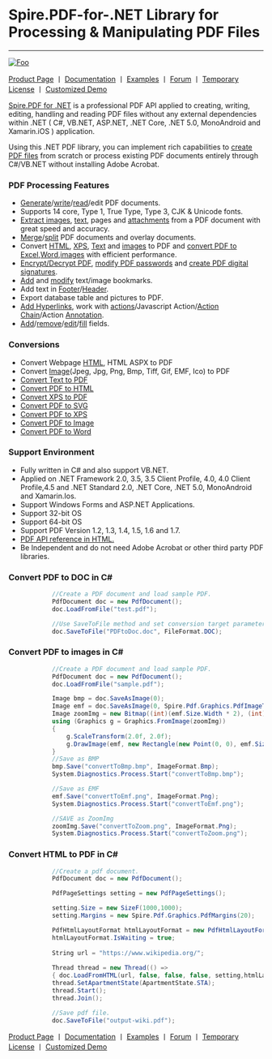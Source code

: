 # Spire.PDF-for-.NET Library for Processing & Manipulating PDF Files

------
[![Foo](https://i.imgur.com/bcklsSB.png)](https://www.e-iceblue.com/Introduce/pdf-for-net-introduce.html)


[Product Page](https://www.e-iceblue.com/Introduce/pdf-for-net-introduce.html) 丨 [Documentation](https://www.e-iceblue.com/Tutorials/Spire.PDF.html) 丨 [Examples](https://github.com/eiceblue/Spire.PDF-for-.NET) 丨 [Forum](https://www.e-iceblue.com/forum/spire-pdf-f7.html) 丨 [Temporary License](https://www.e-iceblue.com/TemLicense.html) 丨 [Customized Demo](https://www.e-iceblue.com/Misc/customized-demo.html)

[Spire.PDF for .NET](https://www.e-iceblue.com/Introduce/pdf-for-net-introduce.html) is a professional PDF API applied to creating, writing, editing, handling and reading PDF files without any external dependencies within .NET ( C#, VB.NET, ASP.NET, .NET Core, .NET 5.0, MonoAndroid and Xamarin.iOS ) application. 

Using this .NET PDF library, you can implement rich capabilities to [create PDF files](https://www.e-iceblue.com/Tutorials/Spire.PDF/Spire.PDF-Program-Guide/How-to-create-PDF-dynamically-and-send-it-to-client-browser-using-ASP.NET.html) from scratch or process existing PDF documents entirely through C#/VB.NET without installing Adobe Acrobat.

### PDF Processing Features

- [Generate](https://www.e-iceblue.com/Tutorials/Spire.PDF/Spire.PDF-Program-Guide/How-to-create-PDF-dynamically-and-send-it-to-client-browser-using-ASP.NET.html)/[write](https://www.e-iceblue.com/Tutorials/Spire.PDF/Spire.PDF-Program-Guide/How-to-Draw-Text-in-PDF-with-Different-Styles.html)/[read](https://www.e-iceblue.com/Tutorials/Spire.PDF/Spire.PDF-Program-Guide/Read-PDF-Read-PDF-Images-and-Text-in-C-VB.NET.html)/edit PDF documents.
- Supports 14 core, Type 1, True Type, Type 3, CJK & Unicode fonts.
- [Extract images](https://www.e-iceblue.com/Tutorials/Spire.PDF/Spire.PDF-Program-Guide/How-to-Extract-Image-From-PDF-in-C.html), [text](https://www.e-iceblue.com/Tutorials/Spire.PDF/Spire.PDF-Program-Guide/How-to-Extract-Text-from-PDF-Document-with-C-/VB.NET.html), pages and [attachments](https://www.e-iceblue.com/Tutorials/Spire.PDF/Spire.PDF-Program-Guide/Attachments/How-to-get-PDF-attachment-information-in-C.html) from a PDF document with great speed and accuracy.
- [Merge](https://www.e-iceblue.com/Tutorials/Spire.PDF/Spire.PDF-Program-Guide/Document-Operation/Merge-Selected-Pages-from-Multiple-PDF-Files-into-One-in-C-VB.NET.html)/[split](https://www.e-iceblue.com/Tutorials/Spire.PDF/Spire.PDF-Program-Guide/Document-Operation/Split-PDF-into-Multiple-PDFs-using-a-Range-of-Pages-in-C-VB.NET.html) PDF documents and overlay documents.
- Convert [HTML](https://www.e-iceblue.com/Tutorials/Spire.PDF/Spire.PDF-Program-Guide/Convert-HTML-to-PDF-Customize-HTML-to-PDF-Conversion-by-Yourself.html), [XPS](https://www.e-iceblue.com/Tutorials/Spire.PDF/Spire.PDF-Program-Guide/Covert-XPS-Files-to-PDF-format-in-C.html), [Text](https://www.e-iceblue.com/Tutorials/Spire.PDF/Spire.PDF-Program-Guide/Convert-Text-to-PDF-with-C-VB.NET.html) and [images](https://www.e-iceblue.com/Tutorials/Spire.PDF/Spire.PDF-Program-Guide/C-/VB.NET-Convert-Image-to-PDF.html) to PDF and [convert PDF to Excel](https://www.e-iceblue.com/Tutorials/Spire.PDF/Program-Guide/Conversion/Convert-PDF-to-Excel-in-C-VB.NET.html),[Word](https://www.e-iceblue.com/Tutorials/Spire.PDF/Spire.PDF-Program-Guide/Conversion/How-to-convert-PDF-to-Doc-in-C-VB.NET.html),[images](https://www.e-iceblue.com/Tutorials/Spire.PDF/Spire.PDF-Program-Guide/Convert-PDF-Page-to-Image-with-C-code.html) with efficient performance.
- [Encrypt/Decrypt PDF](https://www.e-iceblue.com/Tutorials/Spire.PDF/Spire.PDF-Program-Guide/Security/C-Encrypt-and-Decrypt-PDF-file.html), [modify PDF passwords](https://www.e-iceblue.com/Tutorials/Spire.PDF/Spire.PDF-Program-Guide/Modify-Passwords-of-Encrypted-PDF-with-C-VB.NET.html) and [create PDF digital signatures](https://www.e-iceblue.com/Tutorials/Spire.PDF/Spire.PDF-Program-Guide/PDF-Protection-Create-Digital-Signature-in-PDF-with-C-VB.NET.html).
- [Add](https://www.e-iceblue.com/Tutorials/Spire.PDF/Spire.PDF-Program-Guide/PDF-Bookmark-Add-PDF-Bookmark-in-C-VB.NET.html) and [modify](https://www.e-iceblue.com/Tutorials/Spire.PDF/Spire.PDF-Program-Guide/Bookmark/How-to-Modify-Bookmarks-in-Existing-PDF-in-C-VB.NET.html) text/image bookmarks.
- Add text in [Footer](https://www.e-iceblue.com/Tutorials/Spire.PDF/Spire.PDF-Program-Guide/Header-and-Footer/Add-Footer-to-Existing-PDF-in-C-VB.NET.html)/[Header](https://www.e-iceblue.com/Tutorials/Spire.PDF/Spire.PDF-Program-Guide/Header-and-Footer/Add-Header-to-Existing-PDF-in-C-VB.NET.html).
- Export database table and pictures to PDF.
- [Add Hyperlinks](https://www.e-iceblue.com/Tutorials/Spire.PDF/Spire.PDF-Program-Guide/PDF-Hyperlink-Insert-Hyperlink-in-PDF-with-C-VB.NET.html), work with [actions](https://www.e-iceblue.com/Tutorials/Spire.PDF/Spire.PDF-Program-Guide/Attachments/Create-a-GoToE-Action-to-an-Embedded-PDF-File.html)/Javascript Action/[Action Chain](https://www.e-iceblue.com/Tutorials/Spire.PDF/Spire.PDF-Program-Guide/PDF-Action/How-to-Add-Action-Chain-to-PDF-in-C.html)/Action [Annotation](https://www.e-iceblue.com/Tutorials/Spire.PDF/Spire.PDF-Program-Guide/Add-Annotation-to-PDF-File-in-C.html).
- [Add](https://www.e-iceblue.com/Tutorials/Spire.PDF/Spire.PDF-Program-Guide/C-/VB.NET-Create-FormField-in-PDF.html)/[remove](https://www.e-iceblue.com/Tutorials/Spire.PDF/Spire.PDF-Program-Guide/FormField/Remove/Delete-Form-Fields-from-PDF-in-C.html)/[edit](https://www.e-iceblue.com/Tutorials/Spire.PDF/Spire.PDF-Program-Guide/FormField/Set-Commit-selected-value-immediately-property-for-ComboBox-field-and-ListBox-field.html)/[fill](https://www.e-iceblue.com/Tutorials/Spire.PDF/Spire.PDF-Program-Guide/PDF-FormField/Fill-Form-Fields-in-PDF-File-with-C.html) fields.

### Conversions

- Convert Webpage [HTML](https://www.e-iceblue.com/Tutorials/Spire.PDF/Spire.PDF-Program-Guide/Convert-HTML-to-PDF-Customize-HTML-to-PDF-Conversion-by-Yourself.html), HTML ASPX to PDF
- Convert [Image](https://www.e-iceblue.com/Tutorials/Spire.PDF/Spire.PDF-Program-Guide/C-/VB.NET-Convert-Image-to-PDF.html)(Jpeg, Jpg, Png, Bmp, Tiff, Gif, EMF, Ico) to PDF
- [Convert Text to PDF](https://www.e-iceblue.com/Tutorials/Spire.PDF/Spire.PDF-Program-Guide/Convert-Text-to-PDF-with-C-VB.NET.html)
- [Convert PDF to HTML](https://www.e-iceblue.com/Tutorials/Spire.PDF/Spire.PDF-Program-Guide/Conversion/C-Convert-PDF-to-HTML.html)
- [Convert XPS to PDF](https://www.e-iceblue.com/Tutorials/Spire.PDF/Spire.PDF-Program-Guide/Covert-XPS-Files-to-PDF-format-in-C.html)
- [Convert PDF to SVG](https://www.e-iceblue.com/Tutorials/Spire.PDF/Spire.PDF-Program-Guide/Conversion/Convert-PDF-to-SVG-Scalable-Vector-Graphics-in-C-VB.NET.html)
- [Convert PDF to XPS](https://www.e-iceblue.com/Tutorials/Spire.PDF/Spire.PDF-Program-Guide/How-to-convert-PDF-to-XPS-in-C.html)
- [Convert PDF to Image](https://www.e-iceblue.com/Tutorials/Spire.PDF/Spire.PDF-Program-Guide/Convert-PDF-Page-to-Image-with-C-code.html)
- [Convert PDF to Word](https://www.e-iceblue.com/Tutorials/Spire.PDF/Spire.PDF-Program-Guide/Conversion/How-to-convert-PDF-to-Doc-in-C-VB.NET.html)

### Support Environment

- Fully written in C# and also support VB.NET.
- Applied on .NET Framework 2.0, 3.5, 3.5 Client Profile, 4.0, 4.0 Client Profile,4.5 and .NET Standard 2.0, .NET Core, .NET 5.0, MonoAndroid and Xamarin.Ios.
- Support Windows Forms and ASP.NET Applications.
- Support 32-bit OS
- Support 64-bit OS
- Support PDF Version 1.2, 1.3, 1.4, 1.5, 1.6 and 1.7.
- [PDF API reference in HTML.](https://www.e-iceblue.com/Tutorials/API/Spire.PDF.html)
- Be Independent and do not need Adobe Acrobat or other third party PDF libraries.

### Convert PDF to DOC in C#

```c#
            //Create a PDF document and load sample PDF.
            PdfDocument doc = new PdfDocument();
            doc.LoadFromFile("test.pdf");

            //Use SaveToFile method and set conversion target parameter as FileFormat.DOC.
            doc.SaveToFile("PDFtoDoc.doc", FileFormat.DOC);
```

### Convert PDF to images in C#

```C#
            //Create a PDF document and load sample PDF.
            PdfDocument doc = new PdfDocument();
            doc.LoadFromFile("sample.pdf");

            Image bmp = doc.SaveAsImage(0);
            Image emf = doc.SaveAsImage(0, Spire.Pdf.Graphics.PdfImageType.Metafile);
            Image zoomImg = new Bitmap((int)(emf.Size.Width * 2), (int)(emf.Size.Height * 2));
            using (Graphics g = Graphics.FromImage(zoomImg))
            {
                g.ScaleTransform(2.0f, 2.0f);
                g.DrawImage(emf, new Rectangle(new Point(0, 0), emf.Size), new Rectangle(new Point(0, 0), emf.Size), GraphicsUnit.Pixel);
            }
            //Save as BMP
            bmp.Save("convertToBmp.bmp", ImageFormat.Bmp);
            System.Diagnostics.Process.Start("convertToBmp.bmp");

            //Save as EMF
            emf.Save("convertToEmf.png", ImageFormat.Png);
            System.Diagnostics.Process.Start("convertToEmf.png");

            //SAVE as ZoomImg
            zoomImg.Save("convertToZoom.png", ImageFormat.Png);
            System.Diagnostics.Process.Start("convertToZoom.png");
```

### Convert HTML to PDF in C#

```C#
            //Create a pdf document.
            PdfDocument doc = new PdfDocument();

            PdfPageSettings setting = new PdfPageSettings();

            setting.Size = new SizeF(1000,1000);
            setting.Margins = new Spire.Pdf.Graphics.PdfMargins(20);

            PdfHtmlLayoutFormat htmlLayoutFormat = new PdfHtmlLayoutFormat();
            htmlLayoutFormat.IsWaiting = true;
            
            String url = "https://www.wikipedia.org/";
         
            Thread thread = new Thread(() =>
            { doc.LoadFromHTML(url, false, false, false, setting,htmlLayoutFormat); });
            thread.SetApartmentState(ApartmentState.STA);
            thread.Start();
            thread.Join();

            //Save pdf file.
            doc.SaveToFile("output-wiki.pdf");
```

[Product Page](https://www.e-iceblue.com/Introduce/pdf-for-net-introduce.html) 丨 [Documentation](https://www.e-iceblue.com/Tutorials/Spire.PDF.html) 丨 [Examples](https://github.com/eiceblue/Spire.PDF-for-.NET) 丨 [Forum](https://www.e-iceblue.com/forum/spire-pdf-f7.html) 丨 [Temporary License](https://www.e-iceblue.com/TemLicense.html) 丨 [Customized Demo](https://www.e-iceblue.com/Misc/customized-demo.html)

